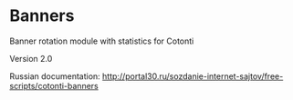 Banners
=======

Banner rotation module with statistics for Cotonti


Version 2.0


Russian documentation: http://portal30.ru/sozdanie-internet-sajtov/free-scripts/cotonti-banners
